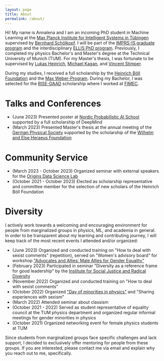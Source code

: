 ```yaml
---
layout: page
title: About
permalink: /about/
---
```


Hi! My name is Annalena and I am an incoming PhD student in Machine Learning at the [Max Planck Institute for Intelligent Systems in Tübingen](https://is.mpg.de) supervised by [Bernhard Schölkopf](https://is.mpg.de/~bs). I will be part of the [IMPRS-IS graduate program](https://imprs.is.mpg.de/scholars) and the interdisciplinary [ELLIS PhD program](https://ellis.eu/phd-postdoc).
Previously, I completed my physics Bachelor's and Master's degree at the Technical University of Munich (TUM). For my Master's thesis, I was fortunate to be supervised by [Lukas Heinrich](https://www.lukasheinrich.com), [Michael Kagan](https://sparks.cern/kagan-michael), and [Vincent Stimper](https://is.mpg.de/~vstimper).

During my studies, I received a full scholarship by the [Heinrich Böll Foundation](https://www.boell.de/de/stipendien) and the [Max Weber-Program](https://www.boell.de/de/stipendien). During my Bachelor, I was selected for the [RISE-DAAD](https://www.daad.de/rise/en/) scholarship where I worked at [FIMEC](https://fimec.webnode.es/researchers/).

# Talks and Conferences
* (June 2023) Presented poster at [Nordic Probabilistic AI School](https://probabilistic.ai) supported by a full scholarship of DeepMind
* (March 2023) Presented Master's thesis at the annual meeting of the [German Physical Society](https://www.dpg-physik.de) supported by the scholarship of the [Wilhelm and Else Heraeus Foundation](https://www.we-heraeus-stiftung.de/english/)

# Community Service
* (March 2023 - October 2023) Organized seminar with external speakers for the [Origins Data Science Lab](https://www.origins-cluster.de/en/infrastructure/odsl)
* (October 2021 - October 2023) Elected as scholarship representative and committee member for the selection of new scholars of the Heinrich Böll Foundation

# Diversity
I actively work towards a welcoming and encouraging environment for people from marginalized groups in physics, ML, and academia in general. In order to be transparent about my learning and contributing journey, I will keep track of the most recent events I attended and/or organized:
* (June 2023) Organized and conducted training on "How to deal with sexist comments" (repetition), served on "Women's advisory board" for workshop ["Advocates and Allies: Male Allies for Gender Equality"](https://www.zv.tum.de/en/diversity/news-events/news-singleview-en/article/workshop-advocates-and-allies-male-allies-for-gender-equality/)
* (February 2023) Participated in seminar "Diversity as a reference frame for good leadership" by the [Institute for Social Justice and Radical Diversity](https://institut-social-justice.org) 
* (November 2022) Organized and conducted training on "How to deal with sexist comments"
* (October 2022) Organized ["Day of minorities in physics"](https://www.ph.tum.de/about/diversity/gender/events/1/) and "Sharing experiences with sexism"
* (March 2022) Attended seminar about classism
* (October 2021 - 2022) Served as student representative of equality council at the TUM physics department and organized regular informal meetings for gender minorities in physics
* (October 2021) Organized networking event for female physics students at TUM

Since students from marginalized groups face specific challenges and lack support, I decided to exclusively offer mentoring for people from these groups. If you are interested, please contact me via email and explain why you reach out to me, specifically. 


